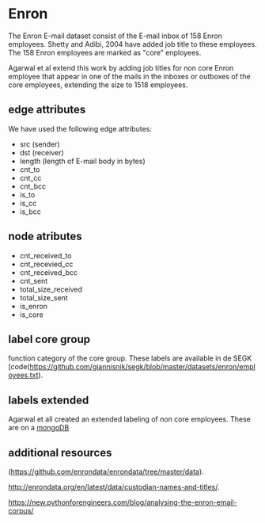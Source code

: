 # Enron

The Enron E-mail dataset consist of the E-mail inbox of 158 Enron employees. Shetty and Adibi, 2004 have added job title to these employees. The 158 Enron employees are marked as "core" enployees.

Agarwal et al extend this work by adding job titles for non core Enron employee that appear in one of the mails in the inboxes or outboxes of the core employees, extending the size to 1518 employees.

## edge attributes
We have used the following edge attributes:

- src (sender)
- dst (receiver)
- length (length of E-mail body in bytes)
- cnt_to
- cnt_cc
- cnt_bcc
- is_to
- is_cc
- is_bcc

## node atributes
- cnt_received_to
- cnt_recevied_cc
- cnt_received_bcc
- cnt_sent
- total_size_received
- total_size_sent
- is_enron
- is_core

## label core group
function category of the core group.
These labels are available in de SEGK [code(https://github.com/giannisnik/segk/blob/master/datasets/enron/employees.txt).

## labels extended
Agarwal et all created an extended labeling of non core employees. These are on a [mongoDB](http://www.cs.columbia.edu/~rambow/enron/index.html) 


## additional resources
(https://github.com/enrondata/enrondata/tree/master/data). 

http://enrondata.org/en/latest/data/custodian-names-and-titles/. 

https://new.pythonforengineers.com/blog/analysing-the-enron-email-corpus/
